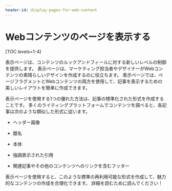 ```yaml
---
header-id: display-pages-for-web-content
---
```


# Webコンテンツのページを表示する

[TOC levels=1-4]

表示ページは、コンテンツのルックアンドフィールに対する新しいレベルの制御を提供します。 表示ページは、マーケティング担当者やデザイナーがWebコンテンツの素晴らしいデザインを作成するのに役立ちます。 表示ページでは、ページフラグメントとWebコンテンツの両方を使用して、記事を表示するための美しいレイアウトを簡単に作成できます。

表示ページを使用する1つの優れた方法は、記事の標準化された形式を作成することです。 多くのライティングプラットフォームでコンテンツを調べると、各記事は次のような類似した形式に従います。

  - ヘッダー画像

  - 題名

  - 本体

  - 強調表示された引用

  - 関連記事やその他のコンテンツへのリンクを含むフッター

表示ページを使用すると、このような標準の再利用可能な形式を作成して、魅力的なコンテンツの作成を合理化できます。 詳細を読むために読んでください！
